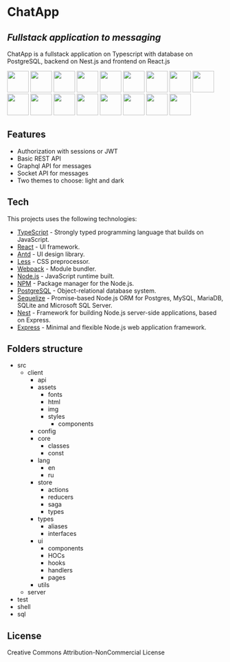 # ChatApp
## _Fullstack application to messaging_

ChatApp is a fullstack application on Typescript with database on PostgreSQL, backend on Nest.js and frontend on React.js

<img src="https://upload.wikimedia.org/wikipedia/commons/4/4c/Typescript_logo_2020.svg" height="50" /> <img src="https://upload.wikimedia.org/wikipedia/commons/a/a7/React-icon.svg" height="50" /> <img src="https://everyday.codes/wp-content/uploads/2020/01/0-U2DmhXYumRyXH6X1.png" height="50" /> <img src="https://encrypted-tbn0.gstatic.com/images?q=tbn:ANd9GcR0h5gsbMV4q1P0bdLXEtowCVy_ndc1xPjPXkYJEAYuui7mgmprsk_JVYBC9ixzKTSaOlk&usqp=CAU" height="50" /> <img src="https://rxjs.dev/generated/images/marketing/home/Rx_Logo-512-512.png" height="50" /> <img src="https://i1.wp.com/www.lightvesselautomatic.com/wp-content/uploads/2016/03/less-logo.png?fit=423%2C423&ssl=1" height="50" /> <img src="https://gw.alipayobjects.com/zos/rmsportal/KDpgvguMpGfqaHPjicRK.svg" height="50" /> <img src="https://raw.githubusercontent.com/webpack/media/master/logo/icon-square-big.png" height="50" /> <img src="https://upload.wikimedia.org/wikipedia/commons/2/29/Postgresql_elephant.svg" height="50" /> <img src="https://upload.wikimedia.org/wikipedia/commons/thumb/d/d9/Node.js_logo.svg/1280px-Node.js_logo.svg.png" height="50" /> <img src="https://pbs.twimg.com/profile_images/599259952574693376/DMrPoJtc_400x400.png" height="50" /> <img src="https://docs.nestjs.com/assets/logo-small.svg" height="50" /> <img src="https://upload.wikimedia.org/wikipedia/commons/thumb/1/17/GraphQL_Logo.svg/2048px-GraphQL_Logo.svg.png" height="50" /> <img src="https://upload.wikimedia.org/wikipedia/commons/9/96/Socket-io.svg" height="50" /> <img src="https://upload.wikimedia.org/wikipedia/commons/thumb/d/db/Npm-logo.svg/1200px-Npm-logo.svg.png" height="50" /> <img src="https://seeklogo.com/images/J/jest-logo-F9901EBBF7-seeklogo.com.png" height="50" /> <img src="https://www.docker.com/sites/default/files/d8/2019-07/vertical-logo-monochromatic.png" height="50" />

## Features

- Authorization with sessions or JWT
- Basic REST API
- Graphql API for messages
- Socket API for messages
- Two themes to choose: light and dark

## Tech

This projects uses the following technologies:

- [TypeScript](https://www.typescriptlang.org/ "TypeScript") - Strongly typed programming language that builds on JavaScript.
- [React](https://reactjs.org/ "React.js") - UI framework.
- [Antd](https://ant.design/ "Ant design") - UI design library.
- [Less](https://lesscss.org/ "Less") - CSS preprocessor.
- [Webpack](https://webpack.js.org/ "Webpack") - Module bundler.
- [Node.js](https://nodejs.org/ "Node.js") - JavaScript runtime built.
- [NPM](https://www.npmjs.com/ "NPM") - Package manager for the Node.js.
- [PostgreSQL](https://www.postgresql.org/ "PostgreSQL") - Object-relational database system.
- [Sequelize](https://sequelize.org/ "Sequelize") - Promise-based Node.js ORM for Postgres, MySQL, MariaDB, SQLite and Microsoft SQL Server.
- [Nest](https://nestjs.com/ "Nest") - Framework for building Node.js server-side applications, based on Express.
- [Express](http://expressjs.com/ "Express") - Minimal and flexible Node.js web application framework.

## Folders structure

* src
  * client
    * api
    * assets
      * fonts
      * html
      * img
      * styles
        * components
    * config
    * core
      * classes
      * const
    * lang
      * en
      * ru
    * store
      * actions
      * reducers
      * saga
      * types
    * types
      * aliases
      * interfaces
    * ui
      * components
      * HOCs
      * hooks
      * handlers
      * pages
    * utils
  * server
* test
* shell
* sql

## License

Creative Commons Attribution-NonCommercial License
